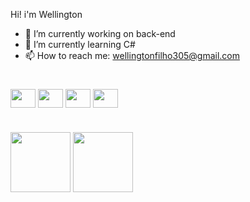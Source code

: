 Hi! i'm Wellington

- 🔭 I’m currently working on back-end
- 🌱 I’m currently learning C#
- 📫 How to reach me: wellingtonfilho305@gmail.com

#

<div>
  <img align="center"  height="30" width="40" src="https://cdn.jsdelivr.net/gh/devicons/devicon/icons/ruby/ruby-original.svg">
  <img align="center" height="30" width="40" src="https://cdn.jsdelivr.net/gh/devicons/devicon/icons/nodejs/nodejs-original.svg"">
  <img align="center"  height="30" width="40" src="https://cdn.jsdelivr.net/gh/devicons/devicon/icons/python/python-original.svg"">
  <img align="center"  height="30" width="40" src="https://cdn.jsdelivr.net/gh/devicons/devicon/icons/csharp/csharp-original.svg">
</div>

#

<div> 
  <a href = "mailto:wellingtonfilho305@gmail.com"><img align="center" width="96" src="https://img.shields.io/badge/Gmail-D14836?style=for-the-badge&logo=gmail&logoColor=white" target="_black"></a>
  <a href=https://www.linkedin.com/in/wellington-luis/" target="_blank"><img align="center" width="96" src="https://img.shields.io/badge/-LinkedIn-%230077B5?style=for-the-      badge&logo=linkedin&logoColor=white" target="_blank"></a> 

  </div>
